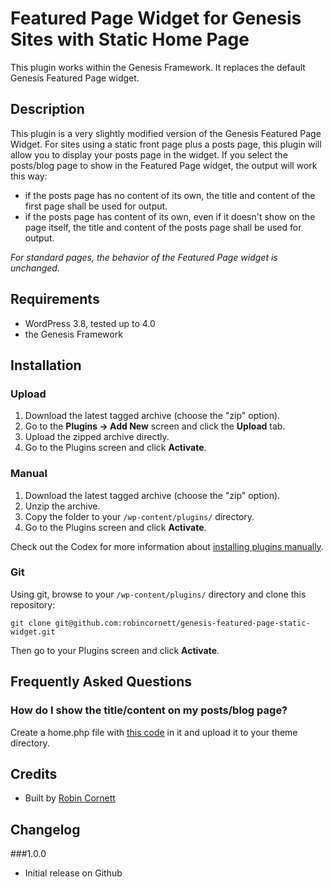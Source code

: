 # Featured Page Widget for Genesis Sites with Static Home Page

This plugin works within the Genesis Framework. It replaces the default Genesis Featured Page widget.

## Description

This plugin is a very slightly modified version of the Genesis Featured Page Widget. For sites using a static front page plus a posts page, this plugin will allow you to display your posts page in the widget. If you select the posts/blog page to show in the Featured Page widget, the output will work this way:

* if the posts page has no content of its own, the title and content of the first page shall be used for output.
* if the posts page has content of its own, even if it doesn't show on the page itself, the title and content of the posts page shall be used for output.

_For standard pages, the behavior of the Featured Page widget is unchanged._


## Requirements
* WordPress 3.8, tested up to 4.0
* the Genesis Framework

## Installation

### Upload

1. Download the latest tagged archive (choose the "zip" option).
2. Go to the __Plugins -> Add New__ screen and click the __Upload__ tab.
3. Upload the zipped archive directly.
4. Go to the Plugins screen and click __Activate__.

### Manual

1. Download the latest tagged archive (choose the "zip" option).
2. Unzip the archive.
3. Copy the folder to your `/wp-content/plugins/` directory.
4. Go to the Plugins screen and click __Activate__.

Check out the Codex for more information about [installing plugins manually](http://codex.wordpress.org/Managing_Plugins#Manual_Plugin_Installation).

### Git

Using git, browse to your `/wp-content/plugins/` directory and clone this repository:

`git clone git@github.com:robincornett/genesis-featured-page-static-widget.git`

Then go to your Plugins screen and click __Activate__.

## Frequently Asked Questions

### How do I show the title/content on my posts/blog page?

Create a home.php file with [this code](https://gist.github.com/robincornett/cca2a45f273b35399bd2) in it and upload it to your theme directory.

## Credits

* Built by [Robin Cornett](http://robincornett.com/)

## Changelog

###1.0.0
* Initial release on Github